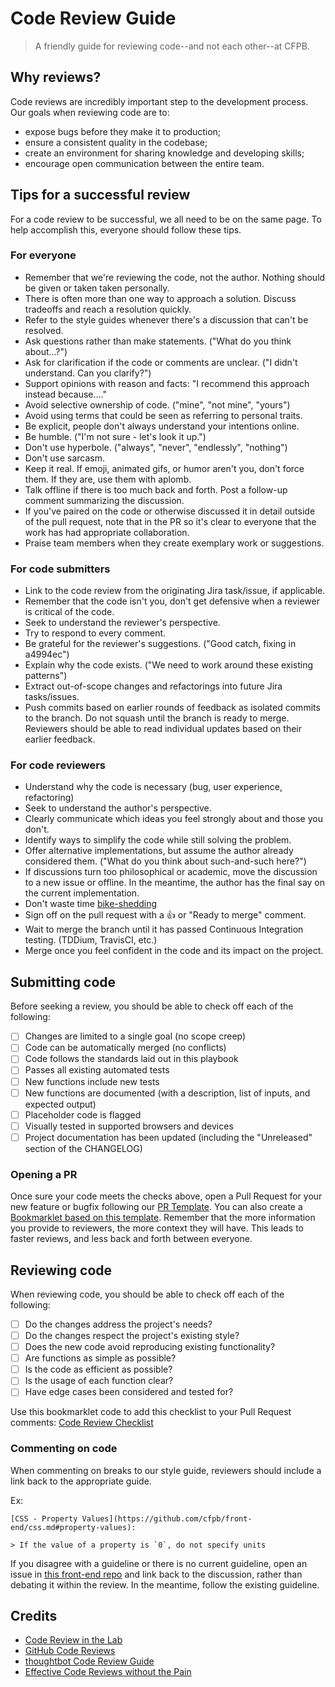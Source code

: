 # Code Review Guide

> A friendly guide for reviewing code--and not each other--at CFPB.

## Why reviews?

Code reviews are incredibly important step to the development process. Our goals
when reviewing code are to:

- expose bugs before they make it to production;
- ensure a consistent quality in the codebase;
- create an environment for sharing knowledge and developing skills;
- encourage open communication between the entire team.


## Tips for a successful review

For a code review to be successful, we all need to be on the same page. To help
accomplish this, everyone should follow these tips.

### For everyone

- Remember that we're reviewing the code, not the author. Nothing should be
  given or taken taken personally.
- There is often more than one way to approach a solution. Discuss tradeoffs and
  reach a resolution quickly.
- Refer to the style guides whenever there's a discussion that can't be resolved.
- Ask questions rather than make statements. ("What do you think about...?")
- Ask for clarification if the code or comments are unclear. ("I didn't understand.
  Can you clarify?")
- Support opinions with reason and facts: "I recommend this approach instead because...."
- Avoid selective ownership of code. ("mine", "not mine", "yours")
- Avoid using terms that could be seen as referring to personal traits.
- Be explicit, people don't always understand your intentions online.
- Be humble. ("I'm not sure - let's look it up.")
- Don't use hyperbole. ("always", "never", "endlessly", "nothing")
- Don't use sarcasm.
- Keep it real. If emoji, animated gifs, or humor aren't you, don't force them.
  If they are, use them with aplomb.
- Talk offline if there is too much back and forth. Post a follow-up comment
  summarizing the discussion.
- If you've paired on the code or otherwise discussed it in detail outside of the pull request, 
  note that in the PR so it's clear to everyone that the work has had appropriate collaboration.
- Praise team members when they create exemplary work or suggestions.

### For code submitters

- Link to the code review from the originating Jira task/issue, if applicable.
- Remember that the code isn't you, don't get defensive when a reviewer is critical
  of the code.
- Seek to understand the reviewer's perspective.
- Try to respond to every comment.
- Be grateful for the reviewer's suggestions. ("Good catch, fixing in a4994ec")
- Explain why the code exists. ("We need to work around these existing patterns")
- Extract out-of-scope changes and refactorings into future Jira tasks/issues.
- Push commits based on earlier rounds of feedback as isolated commits to the
  branch. Do not squash until the branch is ready to merge. Reviewers should be
  able to read individual updates based on their earlier feedback.

### For code reviewers

- Understand why the code is necessary (bug, user experience, refactoring)
- Seek to understand the author's perspective.
- Clearly communicate which ideas you feel strongly about and those you don't.
- Identify ways to simplify the code while still solving the problem.
- Offer alternative implementations, but assume the author already considered
  them. ("What do you think about such-and-such here?")
- If discussions turn too philosophical or academic, move the discussion to a new
  issue or offline. In the meantime, the author has the final say on the current
  implementation.
- Don't waste time [bike-shedding](https://en.wikipedia.org/wiki/Law_of_triviality)
- Sign off on the pull request with a :thumbsup: or "Ready to merge" comment.
- Wait to merge the branch until it has passed Continuous Integration testing.
  (TDDium, TravisCI, etc.)
- Merge once you feel confident in the code and its impact on the project.


## <a name="submitting"></a>Submitting code

Before seeking a review, you should be able to check off each of the following:

- [ ] Changes are limited to a single goal (no scope creep)
- [ ] Code can be automatically merged (no conflicts)
- [ ] Code follows the standards laid out in this playbook
- [ ] Passes all existing automated tests
- [ ] New functions include new tests
- [ ] New functions are documented (with a description, list of inputs, and
      expected output)
- [ ] Placeholder code is flagged
- [ ] Visually tested in supported browsers and devices
- [ ] Project documentation has been updated (including the "Unreleased" section of
      the CHANGELOG)

### Opening a PR

Once sure your code meets the checks above, open a Pull Request for your new
feature or bugfix following our [PR Template](https://raw.githubusercontent.com/cfpb/front-end/master/pr-template.md). You can also create a [Bookmarklet based on this template](https://gist.github.com/cfarm/b9b638943a2eea52a3a8). Remember that the
more information you provide to reviewers, the more context they will have. This
leads to faster reviews, and less back and forth between everyone.


## Reviewing code

When reviewing code, you should be able to check off each of the following:

- [ ] Do the changes address the project's needs?
- [ ] Do the changes respect the project's existing style?
- [ ] Does the new code avoid reproducing existing functionality?
- [ ] Are functions as simple as possible?
- [ ] Is the code as efficient as possible?
- [ ] Is the usage of each function clear?
- [ ] Have edge cases been considered and tested for?

Use this bookmarklet code to add this checklist to your Pull Request comments: [Code Review Checklist](https://gist.github.com/cfarm/a4174fe6f775353a3115)

### Commenting on code

When commenting on breaks to our style guide, reviewers should include a link back
to the appropriate guide.

Ex:
```
[CSS - Property Values](https://github.com/cfpb/front-end/css.md#property-values):

> If the value of a property is `0`, do not specify units
```

If you disagree with a guideline or there is no current guideline, open an issue in
[this front-end repo](https://github.com/cfpb/front-end) and link back to the
discussion, rather than debating it within the review. In the meantime, follow the
existing guideline.


## Credits

- [Code Review in the Lab](http://mozillascience.github.io/codeReview/intro.html)
- [GitHub Code Reviews](https://blog.codeship.com/github-code-review/)
- [thoughtbot Code Review Guide](https://github.com/thoughtbot/guides/blob/master/code-review/README.md)
- [Effective Code Reviews without the Pain](http://www.developer.com/tech/article.php/3579756/Effective-Code-Reviews-Without-the-Pain.htm)

